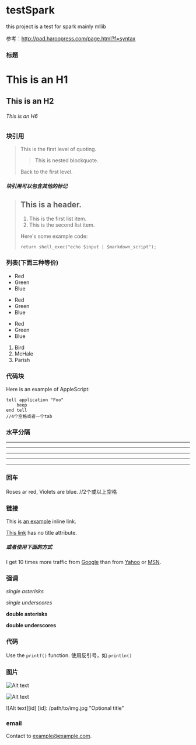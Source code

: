 # testSpark
this project is a test for spark
mainly mllib


参考：http://pad.haroopress.com/page.html?f=syntax

### 标题

# This is an H1
## This is an H2
###### This is an H6

### 块引用

> This is the first level of quoting.
>
> > This is nested blockquote.
>
> Back to the first level.

##### 块引用可以包含其他的标记

> ## This is a header.
>
> 1.   This is the first list item.
> 2.   This is the second list item.
>
> Here's some example code:
>
>     return shell_exec("echo $input | $markdown_script");

### 列表(下面三种等价)

*   Red
*   Green
*   Blue

+   Red
+   Green
+   Blue

-   Red
-   Green
-   Blue

1.  Bird
2.  McHale
3.  Parish

### 代码块

Here is an example of AppleScript:

    tell application "Foo"
        beep
    end tell
    //4个空格或者一个tab


### 水平分隔

* * *

***

*****

- - -

---------------------------------------


### 回车

Roses ar red,
Violets are blue.
//2个或以上空格



### 链接

This is [an example](http://example.com/ "Title") inline link.

[This link](http://example.net/) has no title attribute.

##### 或者使用下面的方式

I get 10 times more traffic from [Google][] than from
[Yahoo][] or [MSN][].

  [google]: http://google.com/        "Google"
  [yahoo]:  http://search.yahoo.com/  "Yahoo Search"
  [msn]:    http://search.msn.com/    "MSN Search"


### 强调

*single asterisks*

_single underscores_

**double asterisks**

__double underscores__


### 代码

Use the `printf()` function.
使用反引号，如 `println()`


### 图片

![Alt text](/path/to/img.jpg)

![Alt text](/path/to/img.jpg "Optional title")

![Alt text][id]
[id]: /path/to/img.jpg "Optional title"


### email

Contact to <example@example.com>.